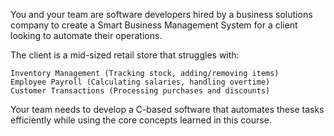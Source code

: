 You and your team are software developers hired by a business solutions company to create a Smart Business Management System for a client looking to automate their operations.

The client is a mid-sized retail store that struggles with:

    Inventory Management (Tracking stock, adding/removing items)
    Employee Payroll (Calculating salaries, handling overtime)
    Customer Transactions (Processing purchases and discounts)

Your team needs to develop a C-based software that automates these tasks efficiently while using the core concepts learned in this course.

